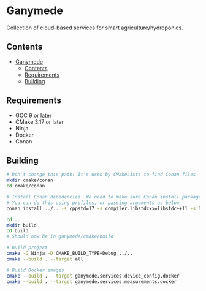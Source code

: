 # Ganymede

Collection of cloud-based services for smart agriculture/hydroponics.

## Contents

- [Ganymede](#ganymede)
  - [Contents](#contents)
  - [Requirements](#requirements)
  - [Building](#building)

## Requirements

- GCC 9 or later
- CMake 3.17 or later
- Ninja
- Docker
- Conan

## Building

```bash
# Don't change this path! It's used by CMakeLists to find Conan files
mkdir cmake/conan
cd cmake/conan

# Install Conan depedencies. We need to make sure Conan install packages using the C++11 ABI
# You can do this using profiles, or passing arguments as below
conan install ../.. -s cppstd=17 -s compiler.libstdcxx=libstdc++11 -s Debug

cd ..
mkdir build
cd build
# Should now be in ganymede/cmake/build

# Build project
cmake -G Ninja -D CMAKE_BUILD_TYPE=Debug ../..
cmake --build . --target all

# Build Docker images
cmake --build . --target ganymede.services.device_config.docker
cmake --build . --target ganymede.services.measurements.docker
```